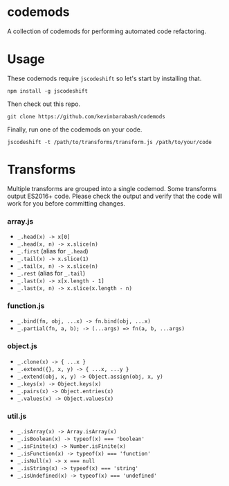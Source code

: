 # codemods

A collection of codemods for performing automated code refactoring.

# Usage

These codemods require `jscodeshift` so let's start by installing that.

    npm install -g jscodeshift

Then check out this repo.

    git clone https://github.com/kevinbarabash/codemods

Finally, run one of the codemods on your code.

    jscodeshift -t /path/to/transforms/transform.js /path/to/your/code

# Transforms

Multiple transforms are grouped into a single codemod. Some transforms output
ES2016+ code. Please check the output and verify that the code will work for
you before committing changes.

### array.js

- `_.head(x) -> x[0]`
- `_.head(x, n) -> x.slice(n)`
- `_.first` (alias for `_.head`)
- `_.tail(x) -> x.slice(1)`
- `_.tail(x, n) -> x.slice(n)`
- `_.rest` (alias for `_.tail`)
- `_.last(x) -> x[x.length - 1]`
- `_.last(x, n) -> x.slice(x.length - n)`

### function.js

- `_.bind(fn, obj, ...x) -> fn.bind(obj, ...x)`
- `_.partial(fn, a, b); -> (...args) => fn(a, b, ...args)`

### object.js

- `_.clone(x) -> { ...x }`
- `_.extend({}, x, y) -> { ...x, ...y }`
- `_.extend(obj, x, y) -> Object.assign(obj, x, y)`
- `_.keys(x) -> Object.keys(x)`
- `_.pairs(x) -> Object.entries(x)`
- `_.values(x) -> Object.values(x)`

### util.js

- `_.isArray(x) -> Array.isArray(x)`
- `_.isBoolean(x) -> typeof(x) === 'boolean'`
- `_.isFinite(x) -> Number.isFinite(x)`
- `_.isFunction(x) -> typeof(x) === 'function'`
- `_.isNull(x) -> x === null`
- `_.isString(x) -> typeof(x) === 'string'`
- `_.isUndefined(x) -> typeof(x) === 'undefined'`
